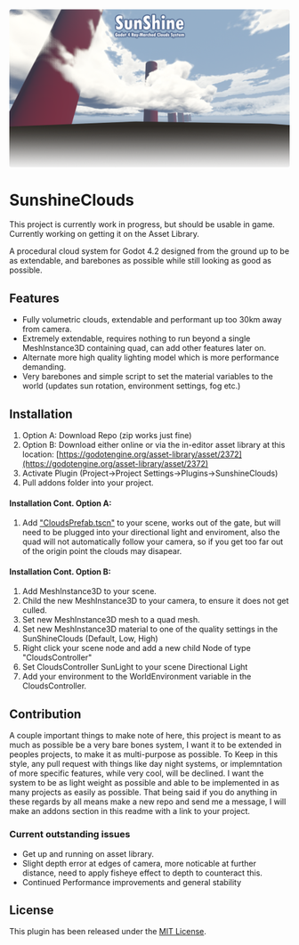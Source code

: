 <img src="https://github.com/Bonkahe/SunshineClouds/blob/main/GithubStuff/ProcCloudsGithubLogo.png">

# SunshineClouds
This project is currently work in progress, but should be usable in game.
Currently working on getting it on the Asset Library.

A procedural cloud system for Godot 4.2 designed from the ground up to be as extendable, and barebones as possible while still looking as good as possible.

## Features
* Fully volumetric clouds, extendable and performant up too 30km away from camera.
* Extremely extendable, requires nothing to run beyond a single MeshInstance3D containing quad, can add other features later on.
* Alternate more high quality lighting model which is more performance demanding.
* Very barebones and simple script to set the material variables to the world (updates sun rotation, environment settings, fog etc.)

## Installation

1. Option A: Download Repo (zip works just fine)
1. Option B: Download either online or via the in-editor asset library at this location: [https://godotengine.org/asset-library/asset/2372](https://godotengine.org/asset-library/asset/2372)
2. Activate Plugin (Project->Project Settings->Plugins->SunshineClouds)
3. Pull addons folder into your project.

#### Installation Cont. Option A:
1. Add ["CloudsPrefab.tscn"](https://github.com/Bonkahe/SunshineClouds/blob/main/addons/SunshineVolumetricClouds/CloudsPrefab.tscn) to your scene, works out of the gate, but will need to be plugged into your directional light and enviroment, also the quad will not automatically follow your camera, so if you get too far out of the origin point the clouds may disapear.

#### Installation Cont. Option B:
1. Add MeshInstance3D to your scene.
2. Child the new MeshInstance3D to your camera, to ensure it does not get culled.
3. Set new MeshInstance3D mesh to a quad mesh.
4. Set new MeshInstance3D material to one of the quality settings in the SunShineClouds (Default, Low, High)
5. Right click your scene node and add a new child Node of type "CloudsController"
6. Set CloudsController SunLight to your scene Directional Light
7. Add your environment to the WorldEnvironment variable in the CloudsController.

## Contribution
A couple important things to make note of here, this project is meant to as much as possible be a very bare bones system, I want it to be extended in peoples projects, to make it as multi-purpose as possible.
To Keep in this style, any pull request with things like day night systems, or implemntation of more specific features, while very cool, will be declined. I want the system to be as light weight as possible and able to be
implemented in as many projects as easily as possible.
That being said if you do anything in these regards by all means make a new repo and send me a message, I will make an addons section in this readme with a link to your project.

### Current outstanding issues
* Get up and running on asset library.
* Slight depth error at edges of camera, more noticable at further distance, need to apply fisheye effect to depth to counteract this.
* Continued Performance improvements and general stability


## License
This plugin has been released under the [MIT License](https://github.com/Bonkahe/SunshineClouds/blob/main/LICENSE).
